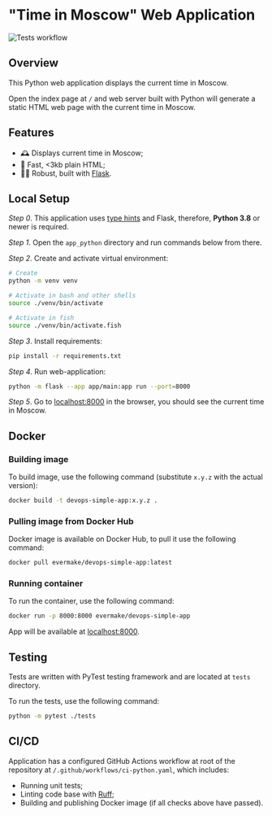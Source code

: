 # "Time in Moscow" Web Application

![Tests workflow](https://github.com/evermake/iu_devops/actions/workflows/ci-python.yaml/badge.svg)

## Overview

This Python web application displays the current time in Moscow.

Open the index page at `/` and web server built with Python will generate a static HTML web page with the current time in Moscow.

## Features

- 🕰️ Displays current time in Moscow;
- 💨 Fast, <3kb plain HTML;
- 💪🏻 Robust, built with [Flask](https://flask.palletsprojects.com/en/3.0.x/).

## Local Setup

_Step 0_. This application uses [type hints](https://docs.python.org/3/library/typing.html) and Flask, therefore, **Python 3.8** or newer is required.

_Step 1_. Open the `app_python` directory and run commands below from there.

_Step 2_. Create and activate virtual environment:

```sh
# Create
python -m venv venv

# Activate in bash and other shells
source ./venv/bin/activate

# Activate in fish
source ./venv/bin/activate.fish
```

_Step 3_. Install requirements:

```sh
pip install -r requirements.txt
```

_Step 4_. Run web-application:

```sh
python -m flask --app app/main:app run --port=8000
```

_Step 5_. Go to [localhost:8000](http://localhost:8000) in the browser, you should see the current time in Moscow.

## Docker

### Building image

To build image, use the following command (substitute `x.y.z` with the actual version):

```sh
docker build -t devops-simple-app:x.y.z .
```

### Pulling image from Docker Hub

Docker image is available on Docker Hub, to pull it use the following command:

```sh
docker pull evermake/devops-simple-app:latest
```

### Running container

To run the container, use the following command:

```sh
docker run -p 8000:8000 evermake/devops-simple-app
```

App will be available at [localhost:8000](http://localhost:8000).

## Testing

Tests are written with PyTest testing framework and are located at `tests` directory.

To run the tests, use the following command:

```sh
python -m pytest ./tests
```

## CI/CD

Application has a configured GitHub Actions workflow at root of the repository at `/.github/workflows/ci-python.yaml`, which includes:

- Running unit tests;
- Linting code base with [Ruff](https://github.com/astral-sh/ruff);
- Building and publishing Docker image (if all checks above have passed).
